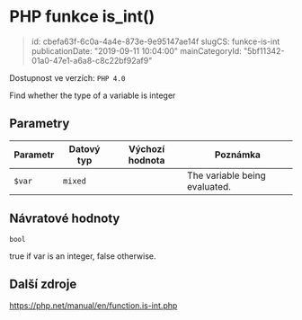 PHP funkce is_int()
================================

> id: cbefa63f-6c0a-4a4e-873e-9e95147ae14f
> slugCS: funkce-is-int
> publicationDate: "2019-09-11 10:04:00"
> mainCategoryId: "5bf11342-01a0-47e1-a6a8-c8c22bf92af9"

Dostupnost ve verzích: `PHP 4.0`

Find whether the type of a variable is integer


Parametry
--------------

| Parametr | Datový typ | Výchozí hodnota | Poznámka |
|-----|-----|-----|-----|
| `$var` | `mixed` |  | The variable being evaluated. |


Návratové hodnoty
----------------

`bool`

true if var is an integer,
false otherwise.

Další zdroje
------------

https://php.net/manual/en/function.is-int.php
